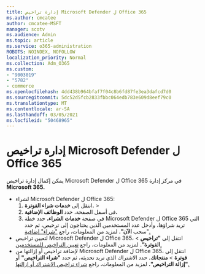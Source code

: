 ```yaml
---
title: إدارة تراخيص Microsoft Defender ل Office 365
ms.author: cmcatee
author: cmcatee-MSFT
manager: scotv
ms.audience: Admin
ms.topic: article
ms.service: o365-administration
ROBOTS: NOINDEX, NOFOLLOW
localization_priority: Normal
ms.collection: Adm_O365
ms.custom:
- "9003019"
- "5782"
- commerce
ms.openlocfilehash: 4dd438b964bfaf7f04c8b6fd87fe3ea3dafcd7d0
ms.sourcegitcommit: 5dc52d5fcb2833fbbc064edb783e609d8eef79c0
ms.translationtype: MT
ms.contentlocale: ar-SA
ms.lasthandoff: 03/05/2021
ms.locfileid: "50468965"
---
```

# <a name="microsoft-defender-for-office-365-license-management"></a>إدارة تراخيص Microsoft Defender ل Office 365

يمكن إكمال إدارة تراخيص Microsoft Defender ل Office 365 في مركز إدارة **Microsoft 365.**

- لشراء Microsoft Defender ل Office 365:
    1. انتقل إلى **خدمات شراء الفوترة.**  >  [](https://go.microsoft.com/fwlink/p/?linkid=868433)
    2. في أسفل الصفحة، حدد **الوظائف الإضافية.**
    3. في صفحة **خدمات الشراء،** حدد خطة Microsoft Defender ل Office 365 التي تريد شراؤها، وأدخل عدد المستخدمين الذين يحتاجون إلى ترخيص، ثم حدد "سحب **الآن".** لمزيد من المعلومات، راجع ["شراء" إضافية.](https://docs.microsoft.com/microsoft-365/commerce/buy-or-edit-an-add-on)
- لتعيين تراخيص Microsoft Defender ل Office 365، انتقل إلى **"تراخيص**  >  **الفوترة".** لمزيد من المعلومات، راجع [تعيين التراخيص للمستخدمين.](https://docs.microsoft.com/microsoft-365/admin/manage/assign-licenses-to-users)
- لإضافة تراخيص أو إزالتها من Microsoft Defender ل Office 365، انتقل إلى **فوترة**  >  **منتجاتك.** حدد الاشتراك الذي تريد تحديثه، ثم حدد **"شراء التراخيص"** أو **"إزالة التراخيص".** لمزيد من المعلومات، راجع [شراء تراخيص الاشتراك أو إزالتها.](https://docs.microsoft.com/microsoft-365/commerce/licenses/buy-licenses)
